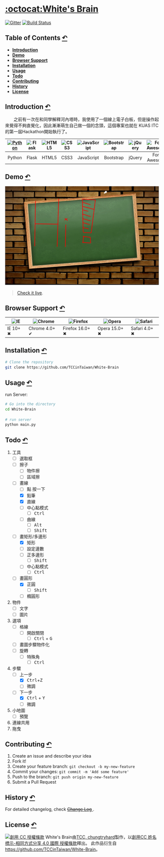 # [:octocat:White's Brain](https://github.com/TCCinTaiwan/White-Brain)
[![Gitter](https://badges.gitter.im/TCCinTaiwan/White-Brain.svg)](https://gitter.im/TCCinTaiwan/White-Brain?utm_source=badge&utm_medium=badge&utm_campaign=pr-badge) [![Build Status](https://travis-ci.org/TCCinTaiwan/White-Brain.svg?branch=TCC)](https://travis-ci.org/TCCinTaiwan/White-Brain)

## Table of Contents [↶]()
* **[Introduction](#introduction)**
* **[Demo](#demo)**
* **[Browser Support](#browser-support)**
* **[Installation](#installation)**
* **[Usage](#usage)**
* **[Todo](#todo)**
* **[Contributing](#contributing)**
* **[History](#history)**
* **[License](#license)**

## Introduction [↶]()
　　之前有一次在和同學解釋河內塔時，我使用了一個線上電子白板，但是操作起來覺得不夠直覺化，因此漸漸萌生自己做一個的念頭，這個專案也就在 KUAS ITC 的第一屆Hackathon開始執行了。

| [![Python](https://www.python.org/static/favicon.ico "Python")](https://www.python.org) | ![Flask](http://t.douban.com/icon/g241979-3.jpg) | ![HTML5](http://manongs.com/static/article/2015/1126/html5.png) | ![CSS3](https://pbs.twimg.com/profile_images/378800000696557796/5a1a52b93e06a59b0dcafa09ceda1319_normal.jpeg) | ![JavaScript](https://pbs.twimg.com/profile_images/628340016322752512/d5GfSIpx_normal.png) | ![Bootstrap](https://pbs.twimg.com/profile_images/378800000195279414/f8404a9d719c7ffce1478ba1a50036f9_normal.png) | ![jQuery](https://pbs.twimg.com/profile_images/59268975/jquery_avatar_normal.png) | ![Font Awesome](http://a.thumbs.redditmedia.com/Xe2tefgxqMLgR4cf.jpg) |
| :---: | :---: | :---: | :---: | :---: | :---: | :---: | :---: |
| Python | Flask | HTML5 | CSS3 | JavaScript | Bootstrap | jQuery | Font Awesome |



## Demo [↶]()
[![執行畫面](screenshot.png "screenshot")](http://tccintaiwan.asia/)
> [Check it live](http://tccintaiwan.asia/).

## Browser Support [↶]()
| ![IE](https://raw.github.com/alrra/browser-logos/master/internet-explorer/internet-explorer_48x48.png) | ![Chrome](https://raw.github.com/alrra/browser-logos/master/chrome/chrome_48x48.png) | ![Firefox](https://raw.github.com/alrra/browser-logos/master/firefox/firefox_48x48.png) | ![Opera](https://raw.github.com/alrra/browser-logos/master/opera/opera_48x48.png) | ![Safari](https://raw.github.com/alrra/browser-logos/master/safari/safari_48x48.png) |
| --- | --- | --- | --- | --- |
| IE 10+ ✖ | Chrome 4.0+ ✔ | Firefox 16.0+ ✖ | Opera 15.0+ ✖ | Safari 4.0+ ✖ |

## Installation [↶]()
```bash
# Clone the repository
git clone https://github.com/TCCinTaiwan/White-Brain
```

## Usage [↶]()
run Server:
```bash
# Go into the directory
cd White-Brain

# run server
python main.py
```

## Todo [↶]()
1. 工具
    - [ ] 選取框
    - [ ] 擦子
        + [ ] 物件擦
        + [ ] 區域擦
    - [ ] 畫線
        + [ ] 點 按一下
        + [X] 鉛筆
        + [X] 直線
        + [ ] 中心點模式
            * [ ] <kbd>Ctrl</kbd>
        + [ ] 曲線
            * [ ] <kbd>Alt</kbd>
            * [ ] <kbd>Shift</kbd>
    - [ ] 畫矩形/多邊形
        + [X] 矩形
        + [ ] 設定邊數
        + [ ] 正多邊形
            * [ ] <kbd>Shift</kbd>
        + [ ] 中心點模式
            * [ ] <kbd>Ctrl</kbd>
    - [ ] 畫圓形
        + [X] 正圓
            * [ ] <kbd>Shift</kbd>
        + [ ] 橢圓形
2. 物件
    - [ ] 文字
    - [ ] 圖片
3. 選項
    - [ ] 格線
        + [ ] 開啟關閉
            * [ ] <kbd>Ctrl</kbd> + <kbd>G</kbd>
    - [ ] 畫圖步驟物件化
    - [ ] 旋轉
        + [ ] 特殊角
            * [ ] <kbd>Ctrl</kbd>
4. 步驟
    - [ ] 上一步
        + [X] <kbd>Ctrl</kbd>+<kbd>Z</kbd>
        + [ ] 微調
    - [ ] 下一步
        + [X] <kbd>Ctrl</kbd> + <kbd>Y</kbd>
        + [ ] 微調
5. 小地圖
    - [ ] 預覽
6. 連線共用
7. 拖曳

## Contributing [↶]()
1. Create an issue and describe your idea
2. Fork it!
3. Create your feature branch: `git checkout -b my-new-feature`
4. Commit your changes: `git commit -m 'Add some feature'`
5. Push to the branch: `git push origin my-new-feature`
6. Submit a Pull Request

## History [↶]()
For detailed changelog, check [~~Change Log~~ ](CHANGELOG.md).

## License [↶]()
<a rel="license" href="http://creativecommons.org/licenses/by-sa/4.0/"><img alt="創用 CC 授權條款" style="border-width:0" src="https://i.creativecommons.org/l/by-sa/4.0/88x31.png" /></a>
<span xmlns:dct="http://purl.org/dc/terms/" property="dct:title">White's Brain</span>由<a xmlns:cc="http://creativecommons.org/ns#" href="https://github.com/TCCinTaiwan" property="cc:attributionName" rel="cc:attributionURL">TCC, chungtryhard</a>製作，以<a rel="license" href="http://creativecommons.org/licenses/by-sa/4.0/">創用CC 姓名標示-相同方式分享 4.0 國際 授權條款</a>釋出。
此作品衍生自<a xmlns:dct="http://purl.org/dc/terms/" href="https://github.com/TCCinTaiwan/White-Brain" rel="dct:source">https://github.com/TCCinTaiwan/White-Brain</a>。